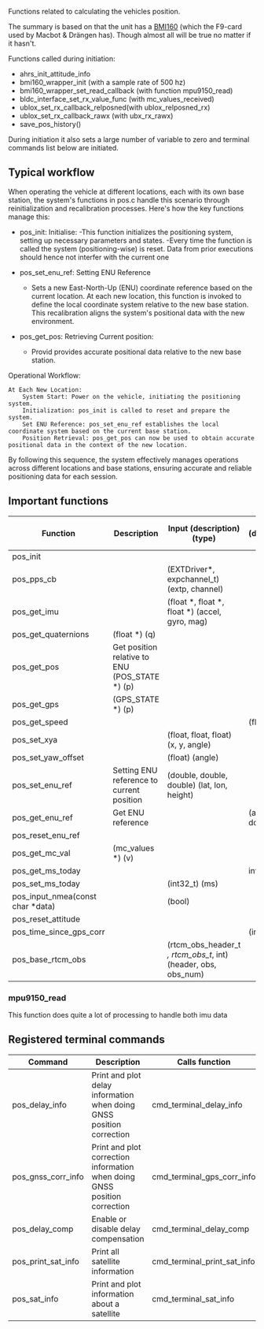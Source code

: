 Functions related to calculating the vehicles position.

The summary is based on that the unit has a [BMI160](https://www.bosch-sensortec.com/products/motion-sensors/imus/bmi160/) (which the F9-card used by Macbot & Drängen has). Though almost all will be true no matter if it hasn't.

Functions called during initiation:
- ahrs_init_attitude_info
- bmi160_wrapper_init (with a sample rate of 500 hz)
- bmi160_wrapper_set_read_callback (with function mpu9150_read)
- bldc_interface_set_rx_value_func (with mc_values_received)
- ublox_set_rx_callback_relposned(with ublox_relposned_rx)
- ublox_set_rx_callback_rawx (with ubx_rx_rawx)
- save_pos_history()

During initiation it also sets a large number of variable to zero and terminal commands list below are initiated.



## Typical workflow

When operating the vehicle at different locations, each with its own base station, the system's functions in pos.c handle this scenario through reinitialization and recalibration processes. Here's how the key functions manage this:

- pos_init:     Initialise:
  -This function initializes the positioning system, setting up necessary parameters and states.
  -Every time the function is called the system (positioning-wise) is reset. Data from prior executions should hence not interfer with the current one

- pos_set_enu_ref:        Setting ENU Reference
  - Sets a new East-North-Up (ENU) coordinate reference based on the current location. At each new location, this function is invoked to define the local coordinate system relative to the new base station. This recalibration aligns the system's positional data with the new environment.

- pos_get_pos:    Retrieving Current position:
  -  Provid provides accurate positional data relative to the new base station.

Operational Workflow:

    At Each New Location:
        System Start: Power on the vehicle, initiating the positioning system.
        Initialization: pos_init is called to reset and prepare the system.
        Set ENU Reference: pos_set_enu_ref establishes the local coordinate system based on the current base station.
        Position Retrieval: pos_get_pos can now be used to obtain accurate positional data in the context of the new location.

By following this sequence, the system effectively manages operations across different locations and base stations, ensuring accurate and reliable positioning data for each session.

## Important functions

| Function | Description | Input (description) (type) | Output (description) (type) |
| --- | --- | --- | --- |
| pos_init |  | | |
| pos_pps_cb | | (EXTDriver*, expchannel_t) (extp, channel) | |
| pos_get_imu | | (float *, float *, float *) (accel, gyro, mag) | |
| pos_get_quaternions | (float *) (q) | |
| pos_get_pos | Get position relative to ENU (POS_STATE *) (p) | |
| pos_get_gps | (GPS_STATE *) (p) | |
| pos_get_speed | | | (float) |
| pos_set_xya | | (float, float, float) (x, y, angle) | |
| pos_set_yaw_offset | | (float) (angle) | |
| pos_set_enu_ref | Setting ENU reference to current position| (double, double, double) (lat, lon, height) | |
| pos_get_enu_ref | Get ENU reference | | (array double) (llh);
| pos_reset_enu_ref | | | |
| pos_get_mc_val | (mc_values *) (v) | |
| pos_get_ms_today | | | int32_t |
| pos_set_ms_today | | (int32_t) (ms) | |
| pos_input_nmea(const char *data) | | (bool) |
| pos_reset_attitude | | | |
| pos_time_since_gps_corr | | | (int) | 
| pos_base_rtcm_obs| | (rtcm_obs_header_t *, rtcm_obs_t*, int) (header, obs, obs_num) | |

### mpu9150_read

This function does quite a lot of processing to handle both imu data


## Registered terminal commands
| Command | Description | Calls function |
| --- | --- | --- |
| pos_delay_info | Print and plot delay information when doing GNSS position correction | cmd_terminal_delay_info |
| pos_gnss_corr_info | Print and plot correction information when doing GNSS position correction | cmd_terminal_gps_corr_info |
| pos_delay_comp | Enable or disable delay compensation | cmd_terminal_delay_comp |
| pos_print_sat_info | Print all satellite information | cmd_terminal_print_sat_info |
| pos_sat_info | Print and plot information about a satellite | cmd_terminal_sat_info |

